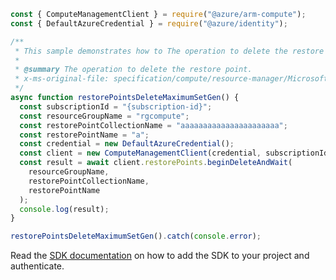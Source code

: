 ```javascript
const { ComputeManagementClient } = require("@azure/arm-compute");
const { DefaultAzureCredential } = require("@azure/identity");

/**
 * This sample demonstrates how to The operation to delete the restore point.
 *
 * @summary The operation to delete the restore point.
 * x-ms-original-file: specification/compute/resource-manager/Microsoft.Compute/stable/2021-11-01/examples/compute/RestorePoints_Delete_MaximumSet_Gen.json
 */
async function restorePointsDeleteMaximumSetGen() {
  const subscriptionId = "{subscription-id}";
  const resourceGroupName = "rgcompute";
  const restorePointCollectionName = "aaaaaaaaaaaaaaaaaaaaaa";
  const restorePointName = "a";
  const credential = new DefaultAzureCredential();
  const client = new ComputeManagementClient(credential, subscriptionId);
  const result = await client.restorePoints.beginDeleteAndWait(
    resourceGroupName,
    restorePointCollectionName,
    restorePointName
  );
  console.log(result);
}

restorePointsDeleteMaximumSetGen().catch(console.error);
```

Read the [SDK documentation](https://github.com/Azure/azure-sdk-for-js/blob/%40azure%2Farm-compute_17.3.1/sdk/compute/arm-compute/README.md) on how to add the SDK to your project and authenticate.
